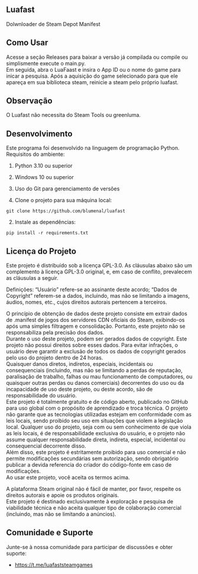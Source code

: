 ## Luafast
Dolwnloader de Steam Depot Manifest

## Como Usar
Acesse a seção Releases para baixar a versão já compilada ou compile ou simplismente execute o main.py.  
Em seguida, abra o LuaFaast e insira o App ID ou o nome do game para inicar a pesquisa.
Após a aquisição do game selecionado para que ele apareça em sua biblioteca steam, reinicie a steam pelo próprio luafast.

## Observação
O Luafast não necessita do Steam Tools ou greenluma.

## Desenvolvimento
Este programa foi desenvolvido na linguagem de programação Python.  
Requisitos do ambiente:  
1. Python 3.10 ou superior  
2. Windows 10 ou superior  
3. Uso do Git para gerenciamento de versões  

1. Clone o projeto para sua máquina local:

```
git clone https://github.com/blumenal/luafast
```

2. Instale as dependências:

```
pip install -r requirements.txt
```

## Licença do Projeto
Este projeto é distribuído sob a licença GPL-3.0. As cláusulas abaixo são um complemento à licença GPL-3.0 original, e, em caso de conflito, prevalecem as cláusulas a seguir.

Definições: “Usuário” refere-se ao assinante deste acordo; “Dados de Copyright” referem-se a dados, incluindo, mas não se limitando a imagens, áudios, nomes, etc., cujos direitos autorais pertencem a terceiros.

O princípio de obtenção de dados deste projeto consiste em extrair dados de .manifest de jogos dos servidores CDN oficiais do Steam, exibindo-os após uma simples filtragem e consolidação. Portanto, este projeto não se responsabiliza pela precisão dos dados.  
Durante o uso deste projeto, podem ser gerados dados de copyright. Este projeto não possui direitos sobre esses dados. Para evitar infrações, o usuário deve garantir a exclusão de todos os dados de copyright gerados pelo uso do projeto dentro de 24 horas.  
Quaisquer danos diretos, indiretos, especiais, incidentais ou consequenciais (incluindo, mas não se limitando a perdas de reputação, paralisação de trabalho, falhas ou mau funcionamento de computadores, ou quaisquer outras perdas ou danos comerciais) decorrentes do uso ou da incapacidade de uso deste projeto, ou deste acordo, são de responsabilidade do usuário.  
Este projeto é totalmente gratuito e de código aberto, publicado no GitHub para uso global com o propósito de aprendizado e troca técnica. O projeto não garante que as tecnologias utilizadas estejam em conformidade com as leis locais, sendo proibido seu uso em situações que violem a legislação local. Qualquer uso do projeto, seja com ou sem conhecimento de que viola as leis locais, é de responsabilidade exclusiva do usuário, e o projeto não assume qualquer responsabilidade direta, indireta, especial, incidental ou consequencial decorrente disso.  
Além disso, este projeto é estritamente proibido para uso comercial e não permite modificações secundárias sem autorização, sendo obrigatório publicar a devida referencia do criador do código-fonte em caso de modificações.  
Ao usar este projeto, você aceita os termos acima.

A plataforma Steam original não é fácil de manter, por favor, respeite os direitos autorais e apoie os produtos originais.  
Este projeto é destinado exclusivamente à exploração e pesquisa de viabilidade técnica e não aceita qualquer tipo de colaboração comercial (incluindo, mas não se limitando a anúncios).


## Comunidade e Suporte
Junte-se à nossa comunidade para participar de discussões e obter suporte:  
- https://t.me/luafaststeamgames
